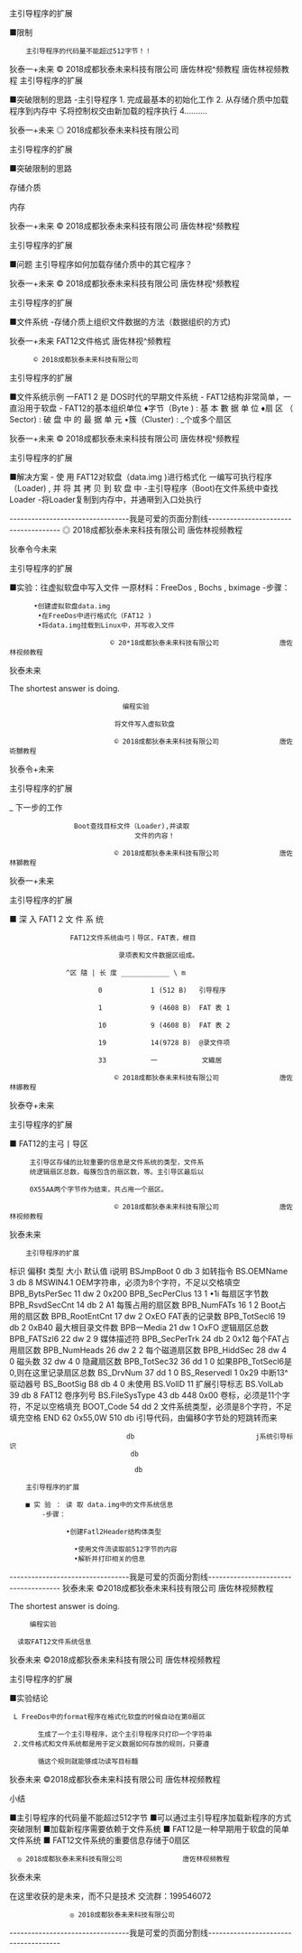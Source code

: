 主引导程序的扩展

■限制

        主引导程序的代码量不能超过512字节！！

狄泰一+未来    © 2018成都狄泰未来科技有限公司                唐佐林视^频教程
                                             唐佐林视频教程
主引导程序的扩展

■突破限制的思路
     -主引导程序
         1. 完成最基本的初始化工作
         2. 从存储介质中加载程序到内存中
         孓将控制权交由新加载的程序执行
         4..........

狄泰一+未来    ◎ 2018成都狄泰未来科技有限公司

主引导程序的扩展

■突破限制的思路

存储介质

内存

狄泰一+未来    © 2018成都狄泰未来科技有限公司                唐佐林视^频教程

主引导程序的扩展

■问题
                主引导程序如何加载存储介质中的其它程序？

狄泰一+未来    © 2018成都狄泰未来科技有限公司                唐佐林视^频教程

主引导程序的扩展

■文件系统
    -存储介质上组织文件数据的方法（数据组织的方式)

狄泰一+未来                FAT12文件格式             唐佐林视^频教程

          © 2018成都狄泰未来科技有限公司

主引导程序的扩展

■文件系统示例
    一FAT1 2 是 DOS时代的早期文件系统
    - FAT12结构非常简单，一直沿用于软盘
    - FAT12的基本组织单位
          ♦字节（Byte ) : 基 本 數 据 单 位
          ♦扇 区 （ Sector) : 破 盘 中 的 最 据 单 元
          •簇（Cluster) : _个或多个扇区

狄泰一+未来    © 2018成都狄泰未来科技有限公司                唐佐林视^频教程

主引导程序的扩展

■解决方案
    - 使 用 FAT12对软盘（data.img )进行格式化
    一编写可执行程序（Loader) , 并 将 其 拷 贝 到 软 盘 中
    -主引导程序（Boot)在文件系统中查找Loader
    -将Loader复制到内存中，并通啭到入口处执行

---------------------------------我是可爱的页面分割线-------------------------------------
                          ◎ 2018成都狄泰未来科技有限公司                   唐佐林视频教程

狄奉令今未来

主引导程序的扩展

■实验：往虚拟软盘中写入文件
    一原材料：FreeDos , Bochs , bximage
    -步骤：

          •创建虚拟软盘data.img
           •在FreeDos中进行格式化（FAT12 )
           •将data.img挂载到Linux中，并写收入文件

                             © 20*18成都狄泰未来科技有限公司               唐佐林视频教程

狄泰未来

The shortest answer is doing.

                                编程实验

                              将文件写入虚拟软盘

                              © 2018成都狄泰未来科技有限公司               唐佐術嬲教程

狄泰令+未来

主引导程序的扩展

_ 下一步的工作

                    Boot查找目标文件（Loader),并读取
                                   文件的内容！

                              © 2018成都狄泰未来科技有限公司               唐佐林獅教程

狄泰一+未来

主引导程序的扩展

■ 深 入 FAT1 2 文 件 系 统

                   FAT12文件系统由弓丨导区，FAT表，根目

                               录项表和文件数据区组成。

                  ^区 隨 | 长 度 ____________ \ m

                          0            1 (512 B)   引导程序

                          1            9 (4608 B)  FAT 表 1

                          10           9 (4608 B)  FAT 表 2

                          19           14(9728 B)  @录文件项

                          33           一           文繊居

                              © 2018成都狄泰未来科技有限公司               唐佐林娜教程

狄泰夺+未来

主引导程序的扩展

■ FAT12的主弓丨导区

         主引导区存储的比较重要的信息是文件系统的类型，文件系
         统逻辑扇区总数，每簇包含的扇区数，等。主引导区最后以

         0X55AA两个字节作为结束，共占用一个扇区。

                              © 2018成都狄泰未来科技有限公司               唐佐林视频教程

狄泰未来

        主引导程序的扩展

标识                偏移t         类型       大小           默认值        i说明
BSJmpBoot           0          db        3                     如转指令
BS.OEMName          3          db        8        MSWIN4.1      OEM字符串，必须为8个字符，不足以交格填空
BPB_BytsPerSec      11         dw        2           0x200
BPB_SecPerClus      13                   1               •1i    每扇区字节数
BPB_RsvdSecCnt      14          db       2               A1     每簇占用的扇区数
BPB_NumFATs         16                   1               2      Boot占用的扇区数
BPB_RootEntCnt      17         dw         2          OxEO       FAT表的记录数
 BPB_TotSecl6       19          db        2          0xB40      最大根目录文件数
 BPB一Media          21          dw        1          OxFO       逻辑扇区总数
 BPB_FATSzl6         22         dw        2               9      媒体描述符
 BPB_SecPerTrk       24         db        2            0x12      每个FAT占用扇区数
 BPB_NumHeads        26         dw        2               2      每个磁道扇区数
 BPB_HiddSec         28         dw        4               0      磁头数
                     32         dw        4               0      隐藏扇区数
 BPB_TotSec32        36          dd        1              0      如果BPB_TotSecl6是0,则在这里记录扇区总数
 BS_DrvNum           37          dd        1              0
  BS_Reservedl                             1            0x29     中断13^驱动器号
  BS_BootSig          B8          db       4               0     未使用
  BS.VollD                                11                     扩展引导标志
  BS.VolLab           39         db        8          FAT12       卷序列号
  BS.FileSysType      43         db       448            0x00     卷标，必须是11个字符，不足以空格填充
  BOOT_Code           54         dd        2                      文件系统类型，必须是8个字符，不足填充空格
  END                 62                            0x55,0W
                     510          db                             i引导代码，由偏移0字节处的短跳转而来

                                 db                              j系统引导标识
                                  db

                                   db

        主引导程序的扩展

        ■ 实 验 ： 读 取 data.img中的文件系统信息
            -步骤：

                  •创建Fatl2Header结构体类型

                    •使用文件流读取前512字节的内容
                    •解析并打印相关的倍息

---------------------------------我是可爱的页面分割线-------------------------------------
狄泰未来  ©2018成都狄泰未来科技有限公司                唐佐林视频教程

The shortest answer is doing.

         编程实验

      读取FAT12文件系统信息

狄泰未来  ©2018成都狄泰未来科技有限公司                唐佐林视频教程

主引导程序的扩展

■实验结论

     L FreeDos中的format程序在格式化软盘的时候自动在第0扇区

           生成了一个主引导程序，这个主引导程序只打印一个字符串
     2.文件格式和文件系统都是用于定义数据如何存放的规则，只要遵

           循这个规则就能够成功读写目标麵

狄泰未来  ©2018成都狄泰未来科技有限公司                唐佐林视频教程

 小结

■主引导程序的代码量不能超过512字节
■可以通过主引导程序加载新程序的方式突破限制
■加载新程序需要依赖于文件系统
■ FAT12是一种早期用于软盘的简单文件系统
■ FAT12文件系统的重要信息存储于0扇区

      ◎ 2018成都狄泰未来科技有限公司               唐佐林视频教程

  狄泰未来

在这里收获的是未来，而不只是技术
              交流群：199546072

                   ◎ 2018成都狄泰未来科技有限公司

---------------------------------我是可爱的页面分割线-------------------------------------
